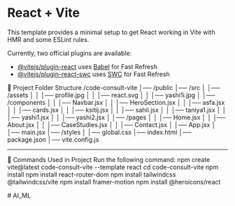 # React + Vite

This template provides a minimal setup to get React working in Vite with HMR and some ESLint rules.

Currently, two official plugins are available:

- [@vitejs/plugin-react](https://github.com/vitejs/vite-plugin-react/blob/main/packages/plugin-react/README.md) uses [Babel](https://babeljs.io/) for Fast Refresh
- [@vitejs/plugin-react-swc](https://github.com/vitejs/vite-plugin-react-swc) uses [SWC](https://swc.rs/) for Fast Refresh



📂 Project Folder Structure
/code-consult-vite
│── /public
│── /src
│   │── /assets
│   │   │── profile.jpg
│   │   │── react.svg
│   │   │── yashi1i.jpg
│   │── /components
│   │   │── Navbar.jsx
│   │   │── HeroSection.jsx
│   │   │── asfa.jsx
│   │   │── cards.jsx
│   │   │── ksitij.jsx
│   │   │── sahil.jsx
│   │   │── taniya1.jsx
│   │   │── yashi1.jsx
│   │   │── yashi2.jsx
│   │── /pages
│   │   │── Home.jsx
│   │   │── About.jsx
│   │   │── CaseStudies.jsx
│   │   │── Contact.jsx
│   │── App.jsx
│   │── main.jsx
│── /styles
│   │── global.css
│── index.html
│── package.json
│── vite.config.js
________________________________________
🔹 Commands Used in Project
Run the following command:
npm create vite@latest code-consult-vite --template react
cd code-consult-vite
npm install
npm install react-router-dom
npm install tailwindcss @tailwindcss/vite
npm install framer-motion
npm install @heroicons/react

#   A I _ M L  
 